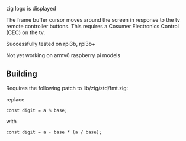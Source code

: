 zig logo is displayed

The frame buffer cursor moves around the screen in response to the tv remote controller buttons. This requires a Cosumer Electronics Control (CEC) on the tv.

Successfully tested on rpi3b, rpi3b+

Not yet working on armv6 raspberry pi models

Building
--------

Requires the following patch to lib/zig/std/fmt.zig:

replace

    const digit = a % base;

with

    const digit = a - base * (a / base);

